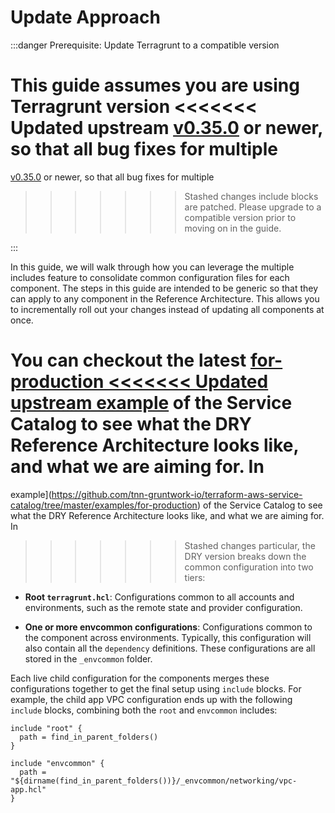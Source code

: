 # Update Approach

:::danger Prerequisite: Update Terragrunt to a compatible version

This guide assumes you are using Terragrunt version
<<<<<<< Updated upstream
[v0.35.0](https://github.com/tnn-gruntwork-io/terragrunt/releases/tag/v0.35.0) or newer, so that all bug fixes for multiple
=======
[v0.35.0](https://github.com/tnn-gruntwork-io/terragrunt/releases/tag/v0.35.0) or newer, so that all bug fixes for multiple
>>>>>>> Stashed changes
include blocks are patched. Please upgrade to a compatible version prior to moving on in the guide.

:::

In this guide, we will walk through how you can leverage the multiple includes feature to consolidate common configuration
files for each component. The steps in this guide are intended to be generic so that they can apply to any component in
the Reference Architecture. This allows you to incrementally roll out your changes instead of updating all components at
once.

You can checkout the latest
[for-production
<<<<<<< Updated upstream
example](https://github.com/tnn-gruntwork-io/terraform-aws-service-catalog/tree/master/examples/for-production) of the Service Catalog to see what the DRY Reference Architecture looks like, and what we are aiming for. In
=======
example](https://github.com/tnn-gruntwork-io/terraform-aws-service-catalog/tree/master/examples/for-production) of the Service Catalog to see what the DRY Reference Architecture looks like, and what we are aiming for. In
>>>>>>> Stashed changes
particular, the DRY version breaks down the common configuration into two tiers:

- **Root `terragrunt.hcl`**: Configurations common to all accounts and environments, such as the
  remote state and provider configuration.

- **One or more envcommon configurations**: Configurations common to the component across environments.
  Typically, this configuration will also contain all the `dependency` definitions. These configurations are all stored
  in the `_envcommon` folder.

Each live child configuration for the components merges these configurations together to get the final setup using
`include` blocks. For example, the child app VPC configuration ends up with the following `include` blocks,
combining both the `root` and `envcommon` includes:

```hcl
include "root" {
  path = find_in_parent_folders()
}

include "envcommon" {
  path = "${dirname(find_in_parent_folders())}/_envcommon/networking/vpc-app.hcl"
}
```


<!-- ##DOCS-SOURCER-START
{
  "sourcePlugin": "local-copier",
  "hash": "05542d29c57c912a1c745fa10f80a326"
}
##DOCS-SOURCER-END -->
